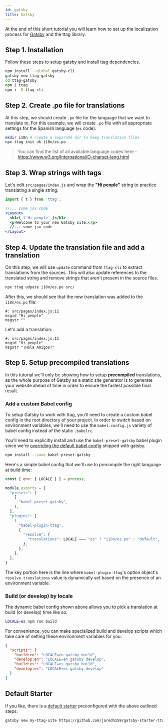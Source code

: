 ```yaml
---
id: gatsby
title: Gatsby
---
```


At the end of this short tutorial you will learn how to set up the localization
process for [Gatsby](https://www.gatsbyjs.org/) and the ttag library.

## Step 1. Installation
Follow these steps to setup gatsby and install ttag dependencies.

```bash
npm install --global gatsby-cli
gatsby new ttag-gatsby
cd ttag-gatsby
npm i ttag
npm i -D ttag-cli
```

## Step 2. Create .po file for translations
At this step, we should create `.po` file for the language that we want to translate to.
For this example, we will create `.po` file with all appropriate settings for the Spanish language (`es` code).

```bash
mkdir i18n # create a separate dir to keep translation files
npx ttag init uk i18n/es.po
```

> You can find the list of all available language codes here - https://www.w3.org/International/O-charset-lang.html


## Step 3. Wrap strings with tags

Let's edit `src/pages/index.js` and wrap the __"Hi people"__ string to practice translating a single string:

```jsx
import { t } from 'ttag';

//... some jsx code
<Layout>
  <h1>{ t`Hi people` }</h1>
  <p>Welcome to your new Gatsby site.</p>
  //... some jsx code
</Layout>
```

## Step 4. Update the translation file and add a translation
On this step, we will use `update` command from `ttag-cli` to extract translations from the sources.
This will also update references to the translated string and remove strings that aren't present in the source files.

```bash
npx ttag udpate i18n/es.po src/
```

After this, we should see that the new translation was added to the `i18n/es.po` file:

```po
#: src/pages/index.js:11
msgid "Hi people"
msgstr ""
```

Let's add a translation:

```po
#: src/pages/index.js:11
msgid "Hi people"
msgstr "¡Hola Amigos!"
```

## Step 5. Setup precompiled translations

In this tutorial we'll only be showing how to setup **precompiled** translations, as the whole
purpose of Gatsby as a static site generator is to generate your website ahead of time
in order to ensure the fastest possible final result.

### Add a custom Babel config

To setup Gatsby to work with ttag, you'll need to create a custom babel config in the root
directory of your project. In order to switch based on environment variables, we'll need
to use the `babel.config.js` variety of babel config instead of the static `.babelrc`.

You'll need to explicitly install and use the `babel-preset-gatsby` babel plugin since
we're [overriding the default babel config](https://www.gatsbyjs.org/docs/babel/) shipped with gatsby.

```bash
npm install --save babel-preset-gatsby
```

Here's a simple babel config that we'll use to precompile the right language at build time:

```js
const { env: { LOCALE } } = process;

module.exports = {
  "presets": [
    [
      "babel-preset-gatsby",
    ],
  ],
  "plugins": [
    [
      "babel-plugin-ttag",
      {
        "resolve": {
          "translations": LOCALE === "es" ? "i18n/es.po" : "default",
        },
      },
    ],
  ],
}
```

The key portion here is the line where `babel-plugin-ttag`'s option object's
`resolve.translations` value is dynamically set based on the presence of an environment variable.

### Build (or develop) by locale

The dynamic babel config shown above allows you to pick a translation at build (or develop) time like so:


```bash
LOCALE=es npm run build
```

For convenience, you can make specialized build and develop scripts which take care of setting
these environment variables for you:

```JSON
{
  "scripts": {
    "build:en": "LOCALE=en gatsby build",
    "develop:en": "LOCALE=en gatsby develop",
    "build:es": "LOCALE=es gatsby build",
    "develop:es": "LOCALE=es gatsby develop"
  }
}
```

## Default Starter

If you like, there is a [default starter](https://www.gatsbyjs.org/starters/gatsby-starter-ttag/)
preconfigured with the above outlined steps:

```bash
gatsby new my-ttag-site https://github.com/jaredh159/gatsby-starter-ttag
```
